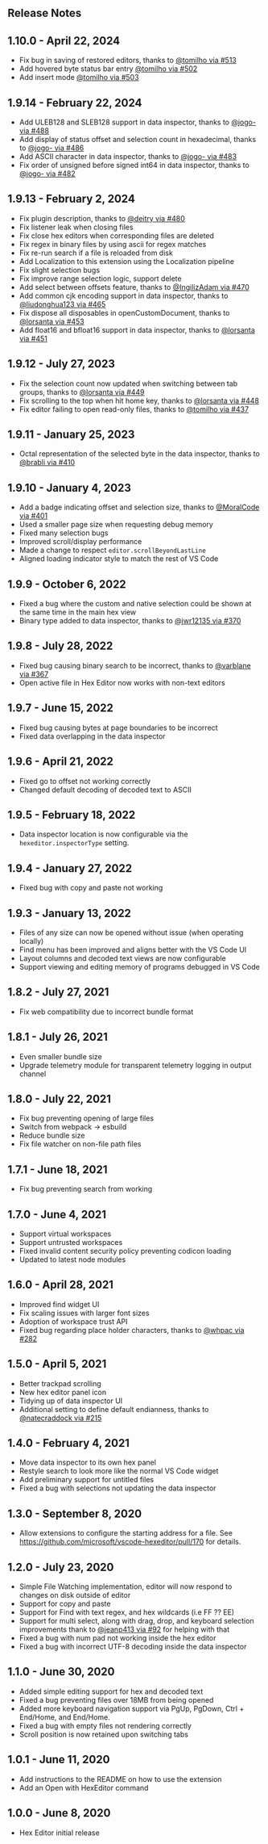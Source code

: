 ## Release Notes

## 1.10.0 - April 22, 2024

-   Fix bug in saving of restored editors, thanks to
    [@tomilho via #513](https://github.com/microsoft/vscode-hexeditor/pull/513)
-   Add hovered byte status bar entry
    [@tomilho via #502](https://github.com/microsoft/vscode-hexeditor/pull/502)
-   Add insert mode
    [@tomilho via #503](https://github.com/microsoft/vscode-hexeditor/pull/503)

## 1.9.14 - February 22, 2024

-   Add ULEB128 and SLEB128 support in data inspector, thanks to
    [@jogo- via #488](https://github.com/microsoft/vscode-hexeditor/pull/488)
-   Add display of status offset and selection count in hexadecimal, thanks to
    [@jogo- via #486](https://github.com/microsoft/vscode-hexeditor/pull/486)
-   Add ASCII character in data inspector, thanks to
    [@jogo- via #483](https://github.com/microsoft/vscode-hexeditor/pull/483)
-   Fix order of unsigned before signed int64 in data inspector, thanks to
    [@jogo- via #482](https://github.com/microsoft/vscode-hexeditor/pull/482)

## 1.9.13 - February 2, 2024

-   Fix plugin description, thanks to
    [@deitry via #480](https://github.com/microsoft/vscode-hexeditor/pull/480)
-   Fix listener leak when closing files
-   Fix close hex editors when corresponding files are deleted
-   Fix regex in binary files by using ascii for regex matches
-   Fix re-run search if a file is reloaded from disk
-   Add Localization to this extension using the Localization pipeline
-   Fix slight selection bugs
-   Fix improve range selection logic, support delete
-   Add select between offsets feature, thanks to
    [@IngilizAdam via #470](https://github.com/microsoft/vscode-hexeditor/pull/470)
-   Add common cjk encoding support in data inspector, thanks to
    [@liudonghua123 via #465](https://github.com/microsoft/vscode-hexeditor/pull/465)
-   Fix dispose all disposables in openCustomDocument, thanks to
    [@lorsanta via #453](https://github.com/microsoft/vscode-hexeditor/pull/453)
-   Add float16 and bfloat16 support in data inspector, thanks to
    [@lorsanta via #451](https://github.com/microsoft/vscode-hexeditor/pull/451)

## 1.9.12 - July 27, 2023

-   Fix the selection count now updated when switching between tab groups,
    thanks to
    [@lorsanta via #449](https://github.com/microsoft/vscode-hexeditor/pull/449)
-   Fix scrolling to the top when hit home key, thanks to
    [@lorsanta via #448](https://github.com/microsoft/vscode-hexeditor/pull/448)
-   Fix editor failing to open read-only files, thanks to
    [@tomilho via #437](https://github.com/microsoft/vscode-hexeditor/pull/437)

## 1.9.11 - January 25, 2023

-   Octal representation of the selected byte in the data inspector, thanks to
    [@brabli via #410](https://github.com/microsoft/vscode-hexeditor/pull/410)

## 1.9.10 - January 4, 2023

-   Add a badge indicating offset and selection size, thanks to
    [@MoralCode via #401](https://github.com/microsoft/vscode-hexeditor/pull/401)
-   Used a smaller page size when requesting debug memory
-   Fixed many selection bugs
-   Improved scroll/display performance
-   Made a change to respect `editor.scrollBeyondLastLine`
-   Aligned loading indicator style to match the rest of VS Code

## 1.9.9 - October 6, 2022

-   Fixed a bug where the custom and native selection could be shown at the same
    time in the main hex view
-   Binary type added to data inspector, thanks to
    [@jwr12135 via #370](https://github.com/microsoft/vscode-hexeditor/pull/370)

## 1.9.8 - July 28, 2022

-   Fixed bug causing binary search to be incorrect, thanks to
    [@varblane via #367](https://github.com/microsoft/vscode-hexeditor/pull/367)
-   Open active file in Hex Editor now works with non-text editors

## 1.9.7 - June 15, 2022

-   Fixed bug causing bytes at page boundaries to be incorrect
-   Fixed data overlapping in the data inspector

## 1.9.6 - April 21, 2022

-   Fixed go to offset not working correctly
-   Changed default decoding of decoded text to ASCII

## 1.9.5 - February 18, 2022

-   Data inspector location is now configurable via the
    `hexeditor.inspectorType` setting.

## 1.9.4 - January 27, 2022

-   Fixed bug with copy and paste not working

## 1.9.3 - January 13, 2022

-   Files of any size can now be opened without issue (when operating locally)
-   Find menu has been improved and aligns better with the VS Code UI
-   Layout columns and decoded text views are now configurable
-   Support viewing and editing memory of programs debugged in VS Code

## 1.8.2 - July 27, 2021

-   Fix web compatibility due to incorrect bundle format

## 1.8.1 - July 26, 2021

-   Even smaller bundle size
-   Upgrade telemetry module for transparent telemetry logging in output channel

## 1.8.0 - July 22, 2021

-   Fix bug preventing opening of large files
-   Switch from webpack -> esbuild
-   Reduce bundle size
-   Fix file watcher on non-file path files

## 1.7.1 - June 18, 2021

-   Fix bug preventing search from working

## 1.7.0 - June 4, 2021

-   Support virtual workspaces
-   Support untrusted workspaces
-   Fixed invalid content security policy preventing codicon loading
-   Updated to latest node modules

## 1.6.0 - April 28, 2021

-   Improved find widget UI
-   Fix scaling issues with larger font sizes
-   Adoption of workspace trust API
-   Fixed bug regarding place holder characters, thanks to
    [@whpac via #282](https://github.com/microsoft/vscode-hexeditor/pull/282)

## 1.5.0 - April 5, 2021

-   Better trackpad scrolling
-   New hex editor panel icon
-   Tidying up of data inspector UI
-   Additional setting to define default endianness, thanks to
    [@natecraddock via #215](https://github.com/microsoft/vscode-hexeditor/pull/215)

## 1.4.0 - February 4, 2021

-   Move data inspector to its own hex panel
-   Restyle search to look more like the normal VS Code widget
-   Add preliminary support for untitled files
-   Fixed a bug with selections not updating the data inspector

## 1.3.0 - September 8, 2020

-   Allow extensions to configure the starting address for a file. See
    https://github.com/microsoft/vscode-hexeditor/pull/170 for details.

## 1.2.0 - July 23, 2020

-   Simple File Watching implementation, editor will now respond to changes on
    disk outside of editor
-   Support for copy and paste
-   Support for Find with text regex, and hex wildcards (i.e FF ?? EE)
-   Support for multi select, along with drag, drop, and keyboard selection
    improvements thank to
    [@jeanp413 via #92](https://github.com/microsoft/vscode-hexeditor/pull/92)
    for helping with that
-   Fixed a bug with num pad not working inside the hex editor
-   Fixed a bug with incorrect UTF-8 decoding inside the data inspector

## 1.1.0 - June 30, 2020

-   Added simple editing support for hex and decoded text
-   Fixed a bug preventing files over 18MB from being opened
-   Added more keyboard navigation support via PgUp, PgDown, Ctrl + End/Home,
    and End/Home.
-   Fixed a bug with empty files not rendering correctly
-   Scroll position is now retained upon switching tabs

## 1.0.1 - June 11, 2020

-   Add instructions to the README on how to use the extension
-   Add an Open with HexEditor command

## 1.0.0 - June 8, 2020

-   Hex Editor initial release
